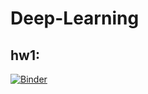 # Deep-Learning
## hw1:
[![Binder](https://colab.research.google.com/assets/colab-badge.svg)](https://colab.research.google.com/github/zw2497/Deep-Learning/blob/master/hw1_pretty.ipynb)
